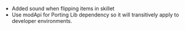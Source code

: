 - Added sound when flipping items in skillet
- Use modApi for Porting Lib dependency so it will transitively apply to developer environments.